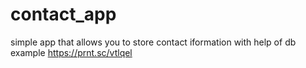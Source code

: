 # contact_app

simple app that allows you to store contact iformation with help of db 
example https://prnt.sc/vtlqel

